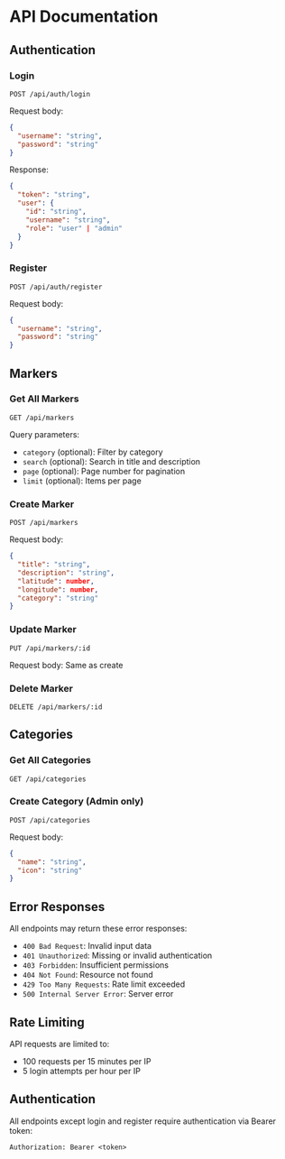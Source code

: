 # API Documentation

## Authentication

### Login
```http
POST /api/auth/login
```

Request body:
```json
{
  "username": "string",
  "password": "string"
}
```

Response:
```json
{
  "token": "string",
  "user": {
    "id": "string",
    "username": "string",
    "role": "user" | "admin"
  }
}
```

### Register
```http
POST /api/auth/register
```

Request body:
```json
{
  "username": "string",
  "password": "string"
}
```

## Markers

### Get All Markers
```http
GET /api/markers
```

Query parameters:
- `category` (optional): Filter by category
- `search` (optional): Search in title and description
- `page` (optional): Page number for pagination
- `limit` (optional): Items per page

### Create Marker
```http
POST /api/markers
```

Request body:
```json
{
  "title": "string",
  "description": "string",
  "latitude": number,
  "longitude": number,
  "category": "string"
}
```

### Update Marker
```http
PUT /api/markers/:id
```

Request body: Same as create

### Delete Marker
```http
DELETE /api/markers/:id
```

## Categories

### Get All Categories
```http
GET /api/categories
```

### Create Category (Admin only)
```http
POST /api/categories
```

Request body:
```json
{
  "name": "string",
  "icon": "string"
}
```

## Error Responses

All endpoints may return these error responses:

- `400 Bad Request`: Invalid input data
- `401 Unauthorized`: Missing or invalid authentication
- `403 Forbidden`: Insufficient permissions
- `404 Not Found`: Resource not found
- `429 Too Many Requests`: Rate limit exceeded
- `500 Internal Server Error`: Server error

## Rate Limiting

API requests are limited to:
- 100 requests per 15 minutes per IP
- 5 login attempts per hour per IP

## Authentication

All endpoints except login and register require authentication via Bearer token:

```http
Authorization: Bearer <token>
```
